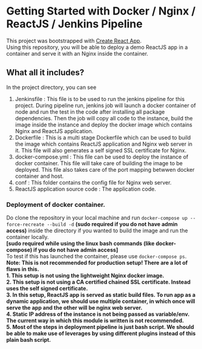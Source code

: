 # Getting Started with Docker / Nginx / ReactJS / Jenkins Pipeline  
This project was bootstrapped with [Create React App](https://github.com/facebook/create-react-app).  
Using this repository, you will be able to deploy a demo ReactJS app in a container and serve it with an Nginx inside the container.  
## What all it includes?  
In the project directory, you can see
1. Jenkinsfile : This file is to be used to run the jenkins pipeline for this project. During pipeline run, jenkins job will launch a docker container of node and run the test in the code after installing all package dependencies. Then the job will copy all code to the instance, build the image inside the instance and deploy the docker image which contains Nginx and ReactJS application.
2. Dockerfile : This is a multi stage Dockerfile which can be used to build the image which contains ReactJS application and Nginx web server in it. This file will also generates a self signed SSL certificate for Nginx.
3. docker-compose.yml : This file can be used to deploy the instance of docker container. This file will take care of building the image to be deployed. This file also takes care of the port mapping betwwen docker container and host.
4. conf : This folder contains the config file for Nginx web server.
5. ReactJS application source code : The application code.  
### Deployment of docker container.  
Do clone the repository in your local machine and run `docker-compose up --force-recreate --build -d` **(sudo required if you do not have admin access)** inside the directory if you wanted to build the image and run the container locally.  
**[sudo required while using the linux bash commands (like docker-compose) if you do not have admin access]**  
To test if this has launched the container, please use `docker-compose ps`.  
**Note: This is not recommended for production setup! There are a lot of flaws in this.**  
**1. This setup is not using the lightweight Nginx docker image.**  
**2. This setup is not using a CA certified chained SSL certificate. Instead uses the self signed certificate.**  
**3. In this setup, ReactJS app is served as static build files. To run app as a dynamic application, we should use multiple container, in which once will serve the app and the other will be nginx web server.**   
**4. Static IP address of the instance is not being passed as variable/env. The current way in which this module is written is not recommended.**  
**5. Most of the steps in deployment pipeline is just bash script. We should be able to make use of leverages by using different plugins instead of this plain bash script.**  
